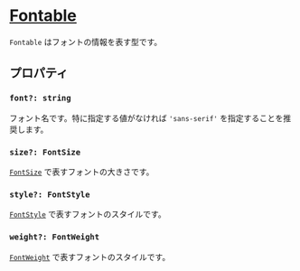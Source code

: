 # [Fontable](https://github.com/qratch/qratch/blob/master/src/Font/Fontable.ts)

`Fontable` はフォントの情報を表す型です。

## プロパティ

### `font?: string`

フォント名です。特に指定する値がなければ `'sans-serif'` を指定することを推奨します。

### `size?: FontSize`

[`FontSize`](FontSize.md) で表すフォントの大きさです。

### `style?: FontStyle`

[`FontStyle`](FontStyle.md) で表すフォントのスタイルです。

### `weight?: FontWeight`

[`FontWeight`](FontWeight.md) で表すフォントのスタイルです。
